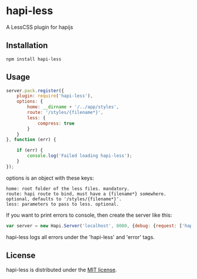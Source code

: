# hapi-less
A LessCSS plugin for hapijs

## Installation
```
npm install hapi-less
```

## Usage
```javascript
server.pack.register({
	plugin: require('hapi-less'),
	options: {
		home: __dirname + '/../app/styles',
		route: '/styles/{filename*}',
	    less: {
		    compress: true
		}
	}
}, function (err) {

	if (err) {
		console.log('Failed loading hapi-less');
	}
});
```

options is an object with these keys:
```
home: root folder of the less files. mandatory.
route: hapi route to bind, must have a {filename*} somewhere. optional, defaults to '/styles/{filename*}'.
less: parameters to pass to less. optional.
```

If you want to print errors to console, then create the server like this:
```javascript
var server = new Hapi.Server('localhost', 8080, {debug: {request: ['hapi-less']}});
```
hapi-less logs all errors under the 'hapi-less' and 'error' tags.

## License

hapi-less is distributed under the [MIT license](https://raw.github.com/asafyish/hapi-less/master/LICENSE).